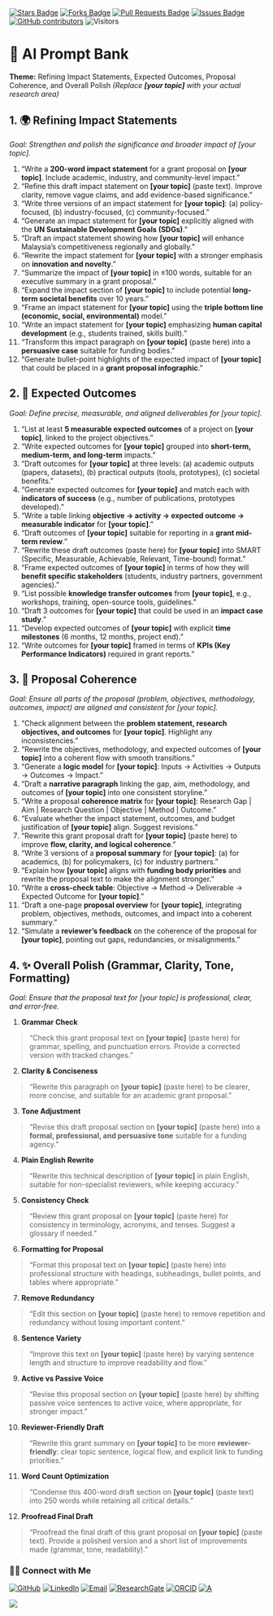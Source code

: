 <a href="https://github.com/drshahizan/short-course/stargazers"><img src="https://img.shields.io/github/stars/drshahizan/short-course" alt="Stars Badge"/></a>
<a href="https://github.com/drshahizan/short-course/network/members"><img src="https://img.shields.io/github/forks/drshahizan/short-course" alt="Forks Badge"/></a>
<a href="https://github.com/drshahizan/short-course/pulls"><img src="https://img.shields.io/github/issues-pr/drshahizan/short-course" alt="Pull Requests Badge"/></a>
<a href="https://github.com/drshahizan/short-course"><img src="https://img.shields.io/github/issues/drshahizan/short-course" alt="Issues Badge"/></a>
<a href="https://github.com/drshahizan/short-course/graphs/contributors"><img alt="GitHub contributors" src="https://img.shields.io/github/contributors/drshahizan/short-course?color=2b9348"></a>
![Visitors](https://api.visitorbadge.io/api/visitors?path=https%3A%2F%2Fgithub.com%2Fdrshahizan%2Fshort-course&labelColor=%23d9e3f0&countColor=%23697689&style=flat)

# 📝 AI Prompt Bank

**Theme:** Refining Impact Statements, Expected Outcomes, Proposal Coherence, and Overall Polish
*(Replace **\[your topic]** with your actual research area)*

## 1. 🌍 Refining Impact Statements

*Goal: Strengthen and polish the significance and broader impact of \[your topic].*

1. “Write a **200-word impact statement** for a grant proposal on **\[your topic]**. Include academic, industry, and community-level impact.”
2. “Refine this draft impact statement on **\[your topic]** (paste text). Improve clarity, remove vague claims, and add evidence-based significance.”
3. “Write three versions of an impact statement for **\[your topic]**: (a) policy-focused, (b) industry-focused, (c) community-focused.”
4. “Generate an impact statement for **\[your topic]** explicitly aligned with the **UN Sustainable Development Goals (SDGs)**.”
5. “Draft an impact statement showing how **\[your topic]** will enhance Malaysia’s competitiveness regionally and globally.”
6. “Rewrite the impact statement for **\[your topic]** with a stronger emphasis on **innovation and novelty**.”
7. “Summarize the impact of **\[your topic]** in ≤100 words, suitable for an executive summary in a grant proposal.”
8. “Expand the impact section of **\[your topic]** to include potential **long-term societal benefits** over 10 years.”
9. “Frame an impact statement for **\[your topic]** using the **triple bottom line (economic, social, environmental)** model.”
10. “Write an impact statement for **\[your topic]** emphasizing **human capital development** (e.g., students trained, skills built).”
11. “Transform this impact paragraph on **\[your topic]** (paste here) into a **persuasive case** suitable for funding bodies.”
12. “Generate bullet-point highlights of the expected impact of **\[your topic]** that could be placed in a **grant proposal infographic**.”

## 2. 🎯 Expected Outcomes

*Goal: Define precise, measurable, and aligned deliverables for \[your topic].*

1. “List at least **5 measurable expected outcomes** of a project on **\[your topic]**, linked to the project objectives.”
2. “Write expected outcomes for **\[your topic]** grouped into **short-term, medium-term, and long-term** impacts.”
3. “Draft outcomes for **\[your topic]** at three levels: (a) academic outputs (papers, datasets), (b) practical outputs (tools, prototypes), (c) societal benefits.”
4. “Generate expected outcomes for **\[your topic]** and match each with **indicators of success** (e.g., number of publications, prototypes developed).”
5. “Write a table linking **objective → activity → expected outcome → measurable indicator** for **\[your topic]**.”
6. “Draft outcomes of **\[your topic]** suitable for reporting in a **grant mid-term review**.”
7. “Rewrite these draft outcomes (paste here) for **\[your topic]** into SMART (Specific, Measurable, Achievable, Relevant, Time-bound) format.”
8. “Frame expected outcomes of **\[your topic]** in terms of how they will **benefit specific stakeholders** (students, industry partners, government agencies).”
9. “List possible **knowledge transfer outcomes** from **\[your topic]**, e.g., workshops, training, open-source tools, guidelines.”
10. “Draft 3 outcomes for **\[your topic]** that could be used in an **impact case study**.”
11. “Develop expected outcomes of **\[your topic]** with explicit **time milestones** (6 months, 12 months, project end).”
12. “Write outcomes for **\[your topic]** framed in terms of **KPIs (Key Performance Indicators)** required in grant reports.”

## 3. 📑 Proposal Coherence

*Goal: Ensure all parts of the proposal (problem, objectives, methodology, outcomes, impact) are aligned and consistent for \[your topic].*

1. “Check alignment between the **problem statement, research objectives, and outcomes** for **\[your topic]**. Highlight any inconsistencies.”
2. “Rewrite the objectives, methodology, and expected outcomes of **\[your topic]** into a coherent flow with smooth transitions.”
3. “Generate a **logic model** for **\[your topic]**: Inputs → Activities → Outputs → Outcomes → Impact.”
4. “Draft a **narrative paragraph** linking the gap, aim, methodology, and outcomes of **\[your topic]** into one consistent storyline.”
5. “Write a proposal **coherence matrix** for **\[your topic]**: Research Gap | Aim | Research Question | Objective | Method | Outcome.”
6. “Evaluate whether the impact statement, outcomes, and budget justification of **\[your topic]** align. Suggest revisions.”
7. “Rewrite this grant proposal draft for **\[your topic]** (paste here) to improve **flow, clarity, and logical coherence**.”
8. “Write 3 versions of a **proposal summary** for **\[your topic]**: (a) for academics, (b) for policymakers, (c) for industry partners.”
9. “Explain how **\[your topic]** aligns with **funding body priorities** and rewrite the proposal text to make the alignment stronger.”
10. “Write a **cross-check table**: Objective → Method → Deliverable → Expected Outcome for **\[your topic]**.”
11. “Draft a one-page **proposal overview** for **\[your topic]**, integrating problem, objectives, methods, outcomes, and impact into a coherent summary.”
12. “Simulate a **reviewer’s feedback** on the coherence of the proposal for **\[your topic]**, pointing out gaps, redundancies, or misalignments.”

## 4. ✨ Overall Polish (Grammar, Clarity, Tone, Formatting)

*Goal: Ensure that the proposal text for \[your topic] is professional, clear, and error-free.*

1. **Grammar Check**

> “Check this grant proposal text on **\[your topic]** (paste here) for grammar, spelling, and punctuation errors. Provide a corrected version with tracked changes.”

2. **Clarity & Conciseness**

> “Rewrite this paragraph on **\[your topic]** (paste here) to be clearer, more concise, and suitable for an academic grant proposal.”

3. **Tone Adjustment**

> “Revise this draft proposal section on **\[your topic]** (paste here) into a **formal, professional, and persuasive tone** suitable for a funding agency.”

4. **Plain English Rewrite**

> “Rewrite this technical description of **\[your topic]** in plain English, suitable for non-specialist reviewers, while keeping accuracy.”

5. **Consistency Check**

> “Review this grant proposal on **\[your topic]** (paste here) for consistency in terminology, acronyms, and tenses. Suggest a glossary if needed.”

6. **Formatting for Proposal**

> “Format this proposal text on **\[your topic]** (paste here) into professional structure with headings, subheadings, bullet points, and tables where appropriate.”

7. **Remove Redundancy**

> “Edit this section on **\[your topic]** (paste here) to remove repetition and redundancy without losing important content.”

8. **Sentence Variety**

> “Improve this text on **\[your topic]** (paste here) by varying sentence length and structure to improve readability and flow.”

9. **Active vs Passive Voice**

> “Revise this proposal section on **\[your topic]** (paste here) by shifting passive voice sentences to active voice, where appropriate, for stronger impact.”

10. **Reviewer-Friendly Draft**

> “Rewrite this grant summary on **\[your topic]** to be more **reviewer-friendly**: clear topic sentence, logical flow, and explicit link to funding priorities.”

11. **Word Count Optimization**

> “Condense this 400-word draft section on **\[your topic]** (paste text) into 250 words while retaining all critical details.”

12. **Proofread Final Draft**

> “Proofread the final draft of this grant proposal on **\[your topic]** (paste text). Provide a polished version and a short list of improvements made (grammar, tone, readability).”


### 🙌🏻 Connect with Me
<p align="left">
    <a href="https://github.com/drshahizan" target="_blank"><img alt="GitHub" src="https://img.shields.io/badge/-@drshahizan-181717?style=flat-square&logo=GitHub&logoColor=white"></a>
    <a href="https://www.linkedin.com/in/drshahizan" target="_blank"><img alt="LinkedIn" src="https://img.shields.io/badge/-drshahizan-blue?style=flat-square&logo=Linkedin&logoColor=white&link=https://www.linkedin.com/in/drshahizan/"></a>
    <a href="mailto:shahizan@utm.my" target="_blank"><img alt="Email" src="https://img.shields.io/badge/-shahizan@utm.my-c14438?style=flat-square&logo=Gmail&logoColor=white&link=mailto:shahizan@utm.my.com"></a>
    <a href="https://www.researchgate.net/profile/Mohd-Othman-28" target="_blank"><img alt="ResearchGate" src="https://img.shields.io/badge/-ResearchGate-00CCBB?style=flat-square&logo=ResearchGate&logoColor=white"></a>
    <a href="https://orcid.org/0000-0003-4261-1873" target="_blank"><img alt="ORCID" src="https://img.shields.io/badge/-ORCID-A6CE39?style=flat-square&logo=ORCID&logoColor=white"></a> 
 <a href="https://visitorbadge.io/status?path=https%3A%2F%2Fgithub.com%2Fdrshahizan" target="_blank"><img alt="A" src="https://api.visitorbadge.io/api/visitors?path=https%3A%2F%2Fgithub.com%2Fdrshahizan&labelColor=%23697689&countColor=%23555555&style=plastic"></a>
 
![](https://hit.yhype.me/github/profile?user_id=81284918)
</p>
